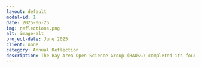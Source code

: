 ```yaml
---
layout: default
modal-id: 1
date: 2025-06-25
img: reflections.png
alt: image-alt
project-date: June 2025
client: none
category: Annual Reflection
description: The Bay Area Open Science Group (BAOSG) completed its fourth year of programming. Each year we author an annual reflection to summarize our sessions, note common themes and make plans for the future year. In the 2024-25 academic year we offered 8 sessions with an average attendance of 22 people per session. Find the 2024-25 annual reflection on Zenodo at (this link). Past reflections are available on Zenodo [here](https://zenodo.org/search?q=metadata.subjects.subject%3A%22BAOSG%22).
---
```

